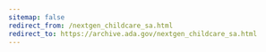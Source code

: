 ```yaml
---
sitemap: false 
redirect_from: /nextgen_childcare_sa.html 
redirect_to: https://archive.ada.gov/nextgen_childcare_sa.html 
---
```

